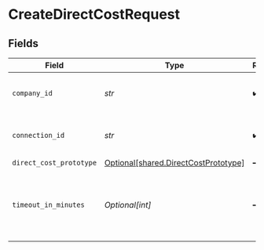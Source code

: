 # CreateDirectCostRequest


## Fields

| Field                                                                              | Type                                                                               | Required                                                                           | Description                                                                        | Example                                                                            |
| ---------------------------------------------------------------------------------- | ---------------------------------------------------------------------------------- | ---------------------------------------------------------------------------------- | ---------------------------------------------------------------------------------- | ---------------------------------------------------------------------------------- |
| `company_id`                                                                       | *str*                                                                              | :heavy_check_mark:                                                                 | Unique identifier for a company.                                                   | 8a210b68-6988-11ed-a1eb-0242ac120002                                               |
| `connection_id`                                                                    | *str*                                                                              | :heavy_check_mark:                                                                 | Unique identifier for a connection.                                                | 2e9d2c44-f675-40ba-8049-353bfcb5e171                                               |
| `direct_cost_prototype`                                                            | [Optional[shared.DirectCostPrototype]](../../models/shared/directcostprototype.md) | :heavy_minus_sign:                                                                 | N/A                                                                                |                                                                                    |
| `timeout_in_minutes`                                                               | *Optional[int]*                                                                    | :heavy_minus_sign:                                                                 | Time limit for the push operation to complete before it is timed out.              |                                                                                    |